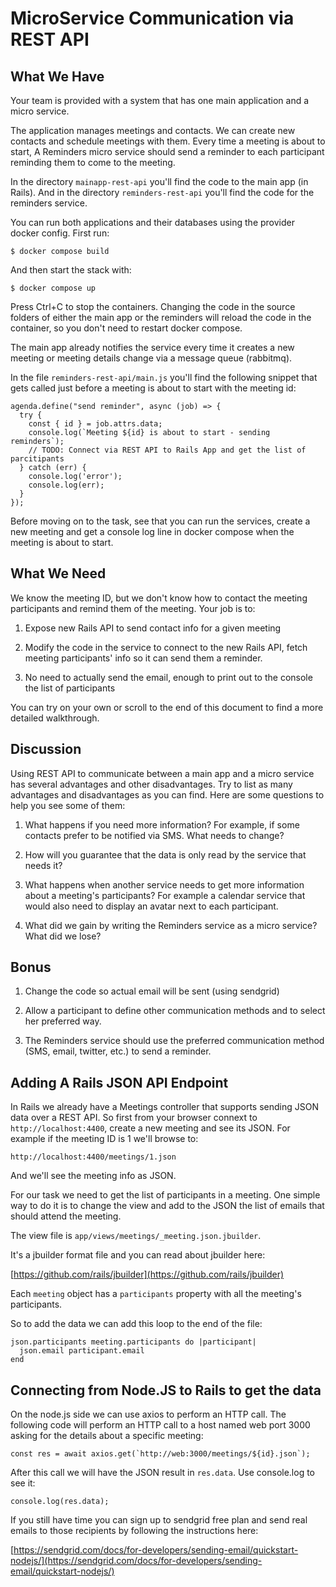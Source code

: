 # MicroService Communication via REST API

## What We Have
Your team is provided with a system that has one main application and a micro service.

The application manages meetings and contacts. We can create new contacts and schedule meetings with them.
Every time a meeting is about to start, A Reminders micro service should send a reminder to each participant
reminding them to come to the meeting.

In the directory `mainapp-rest-api` you'll find the code to the main app (in Rails).
And in the directory `reminders-rest-api` you'll find the code for the reminders service.

You can run both applications and their databases using the provider docker config. First run:

```
$ docker compose build
```

And then start the stack with:

```
$ docker compose up
```

Press Ctrl+C to stop the containers. Changing the code in the source folders of either the main app or the reminders will reload the code in the container, so you don't need to restart docker compose.

The main app already notifies the service every time it creates a new meeting or meeting details change via a message queue (rabbitmq).

In the file `reminders-rest-api/main.js` you'll find the following snippet that gets called just before a meeting is about to start with the meeting id:

```
agenda.define("send reminder", async (job) => {
  try {
    const { id } = job.attrs.data;
    console.log(`Meeting ${id} is about to start - sending reminders`);
    // TODO: Connect via REST API to Rails App and get the list of parcitipants
  } catch (err) {
    console.log('error');
    console.log(err);
  }
});
```

Before moving on to the task, see that you can run the services, create a new meeting and get a console log line in docker compose when the meeting is about to start.

## What We Need
We know the meeting ID, but we don't know how to contact the meeting participants and remind them of the meeting. Your job is to:

1. Expose new Rails API to send contact info for a given meeting

2. Modify the code in the service to connect to the new Rails API, fetch meeting participants' info so it can send them a reminder.

3. No need to actually send the email, enough to print out to the console the list of participants

You can try on your own or scroll to the end of this document to find a more detailed walkthrough.

## Discussion
Using REST API to communicate between a main app and a micro service has several advantages and other disadvantages. Try to list as many advantages and disadvantages as you can find. Here are some questions to help you see some of them:

1. What happens if you need more information? For example, if some contacts prefer to be notified via SMS. What needs to change?

2. How will you guarantee that the data is only read by the service that needs it?

3. What happens when another service needs to get more information about a meeting's participants? For example a calendar service that would also need to display an avatar next to each participant.

4. What did we gain by writing the Reminders service as a micro service? What did we lose?



## Bonus

1. Change the code so actual email will be sent (using sendgrid)

2. Allow a participant to define other communication methods and to select her preferred way.

3. The Reminders service should use the preferred communication method (SMS, email, twitter, etc.) to send a reminder. 































## Adding A Rails JSON API Endpoint
In Rails we already have a Meetings controller that supports sending JSON data over a REST API. So first from your browser connext to `http://localhost:4400`, create a new meeting and see its JSON. For example if the meeting ID is 1 we'll browse to:

```
http://localhost:4400/meetings/1.json
```

And we'll see the meeting info as JSON.

For our task we need to get the list of participants in a meeting. One simple way to do it is to change the view and add to the JSON the list of emails that should attend the meeting.

The view file is `app/views/meetings/_meeting.json.jbuilder`.

It's a jbuilder format file and you can read about jbuilder here:

[https://github.com/rails/jbuilder](https://github.com/rails/jbuilder)

Each `meeting` object has a `participants` property with all the meeting's participants. 

So to add the data we can add this loop to the end of the file:

```
json.participants meeting.participants do |participant|
  json.email participant.email
end
```


## Connecting from Node.JS to Rails to get the data
On the node.js side we can use axios to perform an HTTP call. The following code will perform an HTTP call to a host named web port 3000 asking for the details about a specific meeting:

```
const res = await axios.get(`http://web:3000/meetings/${id}.json`);
```

After this call we will have the JSON result in `res.data`. Use console.log to see it:

```
console.log(res.data);
```

If you still have time you can sign up to sendgrid free plan and send real emails to those recipients by following the instructions here:

[https://sendgrid.com/docs/for-developers/sending-email/quickstart-nodejs/](https://sendgrid.com/docs/for-developers/sending-email/quickstart-nodejs/)
